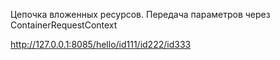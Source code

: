 Цепочка вложенных ресурсов.
Передача параметров через ContainerRequestContext


http://127.0.0.1:8085/hello/id111/id222/id333